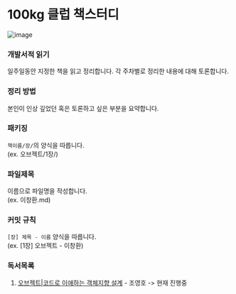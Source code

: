 # 100kg 클럽 책스터디 

![image](https://github.com/100kg-club/book-study/assets/54737136/5e89e8f1-e5dd-4997-9925-cb7df293139f)


### 개발서적 읽기
일주일동안 지정한 책을 읽고 정리합니다.
각 주차별로 정리한 내용에 대해 토론합니다.

### 정리 방법
본인이 인상 깊었던 혹은 토론하고 싶은 부분을 요약합니다.

### 패키징
`책이름/장/`의 양식을 따릅니다.  
(ex. 오브젝트/1장/)

### 파일제목
이름으로 파일명을 작성합니다.  
(ex. 이창환.md)

### 커밋 규칙
`[장] 제목 - 이름` 양식을 따릅니다.  
(ex. [1장] 오브젝트 - 이창환)



### 독서목록
1. [오브젝트|코드로 이애하는 객체지향 설계](https://search.shopping.naver.com/book/catalog/32453230352?cat_id=50010920&frm=PBOKMOD&query=%EC%98%A4%EB%B8%8C%EC%A0%9D%ED%8A%B8+%EC%B1%85&NaPm=ct%3Dlpamdc5c%7Cci%3D43a3747281eeb0d47017dac0d57dbfe3881fe28e%7Ctr%3Dboknx%7Csn%3D95694%7Chk%3Db8615f6ab2fae027e08a582fffa0f4cb93b3f1b2) - 조영호  -> 현재 진행중
